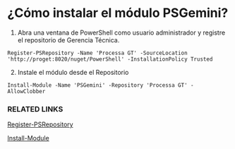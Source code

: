 # ¿Cómo instalar el módulo PSGemini?

1. Abra una ventana de PowerShell como usuario administrador y registre el repositorio de Gerencia Técnica.

```
Register-PSRepository -Name 'Processa GT' -SourceLocation 'http://proget:8020/nuget/PowerShell' -InstallationPolicy Trusted
```

2. Instale el módulo desde el Repositorio

```
Install-Module -Name 'PSGemini' -Repository 'Processa GT' -AllowClobber
```

### RELATED LINKS
[Register-PSRepository](https://msdn.microsoft.com/en-us/powershell/reference/5.0/powershellget/register-psrepository)

[Install-Module](https://msdn.microsoft.com/en-us/powershell/reference/5.1/powershellget/install-module)
